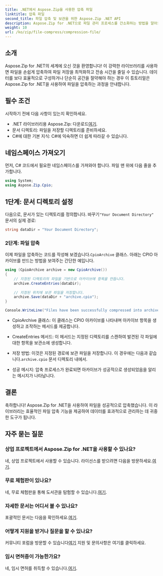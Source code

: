 ```yaml
---
title: .NET에서 Aspose.Zip을 사용한 압축 파일
linktitle: 압축 파일
second_title: 파일 압축 및 보관을 위한 Aspose.Zip .NET API
description: Aspose.Zip for .NET으로 파일 관리 프로세스를 간소화하는 방법을 알아보세요. 이 자세한 가이드는 파일을 압축하는 단계를 안내합니다.
weight: 10
url: /ko/zip/file-compress/compression-file/
---
```

## 소개

Aspose.Zip for .NET의 세계에 오신 것을 환영합니다! 이 강력한 라이브러리를 사용하면 파일을 손쉽게 압축하여 파일 저장을 최적화하고 전송 시간을 줄일 수 있습니다. 데이터를 보다 효율적으로 구성하거나 단순히 공간을 절약해야 하는 경우 이 튜토리얼은 Aspose.Zip for .NET을 사용하여 파일을 압축하는 과정을 안내합니다.

## 필수 조건

시작하기 전에 다음 사항이 있는지 확인하세요.

-  .NET 라이브러리용 Aspose.Zip: 다운로드[여기](https://releases.aspose.com/zip/net/).
- 문서 디렉토리: 파일을 저장할 디렉토리를 준비하세요.
- C#에 대한 기본 지식: C#에 익숙하면 더 쉽게 따라갈 수 있습니다.

## 네임스페이스 가져오기

먼저, C# 코드에서 필요한 네임스페이스를 가져와야 합니다. 파일 맨 위에 다음 줄을 추가합니다.

```csharp
using System;
using Aspose.Zip.Cpio;
```

## 1단계: 문서 디렉토리 설정

다음으로, 문서가 있는 디렉토리를 정의합니다. 바꾸기`"Your Document Directory"` 문서의 실제 경로:

```csharp
string dataDir = "Your Document Directory";
```

### 2단계: 파일 압축

 이제 파일을 압축하는 코드를 작성해 보겠습니다.`CpioArchive` 클래스. 아래는 CPIO 아카이브를 만드는 방법을 보여주는 간단한 예입니다.

```csharp
using (CpioArchive archive = new CpioArchive())
{
    // 지정된 디렉토리의 파일을 기반으로 아카이브에 항목을 만듭니다.
    archive.CreateEntries(dataDir);
    
    // 지정된 위치에 보관 파일을 저장합니다.
    archive.Save(dataDir + "archive.cpio");
}

Console.WriteLine("Files have been successfully compressed into archive.cpio!");
```

- CpioArchive 클래스: 이 클래스는 CPIO 아카이브를 나타내며 아카이브 항목을 생성하고 조작하는 메서드를 제공합니다.
  
- CreateEntries 메서드: 이 메서드는 지정된 디렉토리를 스캔하여 발견된 각 파일에 대한 항목을 보관소에 생성합니다.
  
-  저장 방법: 이것은 지정된 경로에 보관 파일을 저장합니다. 이 경우에는 다음과 같습니다.`archive.cpio` 문서 디렉토리 내에서.
  
- 성공 메시지: 압축 프로세스가 완료되면 아카이브가 성공적으로 생성되었음을 알리는 메시지가 나타납니다.

## 결론

축하합니다! Aspose.Zip for .NET을 사용하여 파일을 성공적으로 압축했습니다. 이 라이브러리는 효율적인 파일 압축 기능을 제공하여 데이터를 효과적으로 관리하는 데 귀중한 도구가 됩니다.

## 자주 묻는 질문

### 상업 프로젝트에서 Aspose.Zip for .NET을 사용할 수 있나요?
 네, 상업 프로젝트에서 사용할 수 있습니다. 라이선스를 받으려면 다음을 방문하세요.[여기](https://purchase.conholdate.com/buy).

### 무료 체험판이 있나요?
 네, 무료 체험판을 통해 도서관을 탐험할 수 있습니다.[여기](https://releases.aspose.com/).

### 자세한 문서는 어디서 볼 수 있나요?
 포괄적인 문서는 다음을 확인하세요.[여기](https://reference.aspose.com/zip/net/).

### 어떻게 지원을 받거나 질문을 할 수 있나요?
 커뮤니티 포럼을 방문할 수 있습니다[여기](https://forum.aspose.com/c/zip/37) 지원 및 문의사항은 여기를 클릭하세요.

### 임시 면허증이 가능한가요?
 네, 임시 면허를 취득할 수 있습니다.[여기](https://purchase.conholdate.com/temporary-license/).